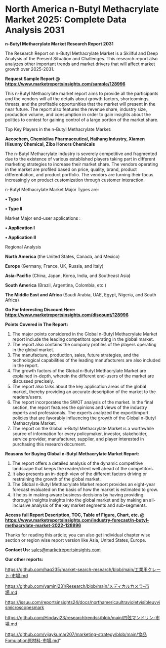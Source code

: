 # North America n-Butyl Methacrylate Market 2025: Complete Data Analysis 2031

<strong>n-Butyl Methacrylate Market Research Report 2031</strong>

The Research Report on n-Butyl Methacrylate Market is a Skillful and Deep Analysis of the Present Situation and Challenges. This research report also analyzes other important trends and market drivers that will affect market growth over 2025-2031.

<strong>Request Sample Report @ <a href=https://www.marketreportsinsights.com/sample/128996>https://www.marketreportsinsights.com/sample/128996</a></strong>

This n-Butyl Methacrylate market report aims to provide all the participants and the vendors will all the details about growth factors, shortcomings, threats, and the profitable opportunities that the market will present in the near future. The report also features the revenue share, industry size, production volume, and consumption in order to gain insights about the politics to contest for gaining control of a large portion of the market share.

Top Key Players in the n-Butyl Methacrylate Market:

<strong>Aecochem, Chemieliva Pharmaceutical, Haihang Industry, Xiamen Hisunny Chemical, Zibo Honors Chemicals</strong>

The n-Butyl Methacrylate Industry is severely competitive and fragmented due to the existence of various established players taking part in different marketing strategies to increase their market share. The vendors operating in the market are profiled based on price, quality, brand, product differentiation, and product portfolio. The vendors are turning their focus increasingly on product customization through customer interaction.

n-Butyl Methacrylate Market Major Types are:

<strong>• Type I

• Type II</strong>

Market Major end-user applications :

<strong>• Application I

• Application II</strong>

Regional Analysis

</u><strong><b>North America</b></strong> (the United States, Canada, and Mexico)

<strong><b>Europe </b></strong>(Germany, France, UK, Russia, and Italy)

<strong><b>Asia-Pacific</b></strong> (China, Japan, Korea, India, and Southeast Asia)

<strong><b>South America</b></strong> (Brazil, Argentina, Colombia, etc.)

<strong><b>The Middle East and Africa</b></strong> (Saudi Arabia, UAE, Egypt, Nigeria, and South Africa)

<strong>Go For Interesting Discount Here: <a href=https://www.marketreportsinsights.com/discount/128996>https://www.marketreportsinsights.com/discount/128996</a></strong>

<strong>Points Covered in The Report:</strong>
<ol>
  <li>The major points considered in the Global n-Butyl Methacrylate Market report include the leading competitors operating in the global market.</li>
  <li>The report also contains the company profiles of the players operating in the global market.</li>
  <li>The manufacture, production, sales, future strategies, and the technological capabilities of the leading manufacturers are also included in the report.</li>
  <li>The growth factors of the Global n-Butyl Methacrylate Market are explained in-depth, wherein the different end-users of the market are discussed precisely.</li>
  <li>The report also talks about the key application areas of the global market, thereby providing an accurate description of the market to the readers/users.</li>
  <li>The report incorporates the SWOT analysis of the market. In the final section, the report features the opinions and views of the industry experts and professionals. The experts analyzed the export/import policies that are favorably influencing the growth of the Global n-Butyl Methacrylate Market.</li>
  <li>The report on the Global n-Butyl Methacrylate Market is a worthwhile source of information for every policymaker, investor, stakeholder, service provider, manufacturer, supplier, and player interested in purchasing this research document.</li>
</ol>
<strong>Reasons for Buying Global n-Butyl Methacrylate Market Report:</strong>

<ol>
  <li>The report offers a detailed analysis of the dynamic competitive landscape that keeps the reader/client well ahead of the competitors.</li>
  <li>It also presents an in-depth view of the different factors driving or restraining the growth of the global market.</li>
  <li>The Global n-Butyl Methacrylate Market report provides an eight-year forecast evaluated on the basis of how the market is estimated to grow.</li>
  <li>It helps in making aware business decisions by having providing thorough insights insights into the global market and by making an all-inclusive analysis of the key market segments and sub-segments.</li>
</ol>
<strong>Access full Report Description, TOC, Table of Figure, Chart, etc. @ <a href=https://www.marketreportsinsights.com/industry-forecast/n-butyl-methacrylate-market-2022-128996>https://www.marketreportsinsights.com/industry-forecast/n-butyl-methacrylate-market-2022-128996</a></strong>


Thanks for reading this article; you can also get individual chapter wise section or region wise report version like Asia, United States, Europe.

<strong>Contact Us:</strong>
sales@marketreportsinsights.com

<strong>Our other reports:</strong>

<a href=https://github.com/haq235/market-search-research/blob/main/工業用クレート-市場.md>https://github.com/haq235/market-search-research/blob/main/工業用クレート-市場.md</a>

<a href=https://github.com/yamini231/Research/blob/main/メディカルカメラ-市場.md>https://github.com/yamini231/Research/blob/main/メディカルカメラ-市場.md</a>

<a href=https://issuu.com/reportsinsights24/docs/northamericaultravioletvisibleuvvismicroscopesmark>https://issuu.com/reportsinsights24/docs/northamericaultravioletvisibleuvvismicroscopesmark</a>

<a href=https://github.com/Hindavi23/researchtrendss/blob/main/四弦マンドリン-市場.md>https://github.com/Hindavi23/researchtrendss/blob/main/四弦マンドリン-市場.md</a>

<a href=https://github.com/vijaykumar207/marketing-strategy/blob/main/食品Fomulation原材料-市場.md>https://github.com/vijaykumar207/marketing-strategy/blob/main/食品Fomulation原材料-市場.md</a>"
